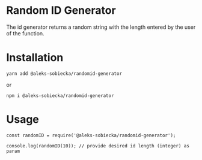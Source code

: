 # Random ID Generator

The id generator returns a random string with the length entered by the user of the function.

# Installation

```
yarn add @aleks-sobiecka/randomid-generator
```
or
```
npm i @aleks-sobiecka/randomid-generator
```

# Usage 

```
const randomID = require('@aleks-sobiecka/randomid-generator');

console.log(randomID(10)); // provide desired id length (integer) as param
```